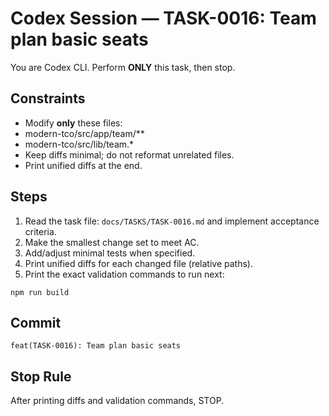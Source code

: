 # Codex Session — TASK-0016: Team plan basic seats
You are Codex CLI. Perform **ONLY** this task, then stop.

## Constraints
- Modify **only** these files:
- modern-tco/src/app/team/**
- modern-tco/src/lib/team.*
- Keep diffs minimal; do not reformat unrelated files.
- Print unified diffs at the end.

## Steps
1) Read the task file: `docs/TASKS/TASK-0016.md` and implement acceptance criteria.
2) Make the smallest change set to meet AC.
3) Add/adjust minimal tests when specified.
4) Print unified diffs for each changed file (relative paths).
5) Print the exact validation commands to run next:
```
npm run build
```

## Commit
`feat(TASK-0016): Team plan basic seats`

## Stop Rule
After printing diffs and validation commands, STOP.
